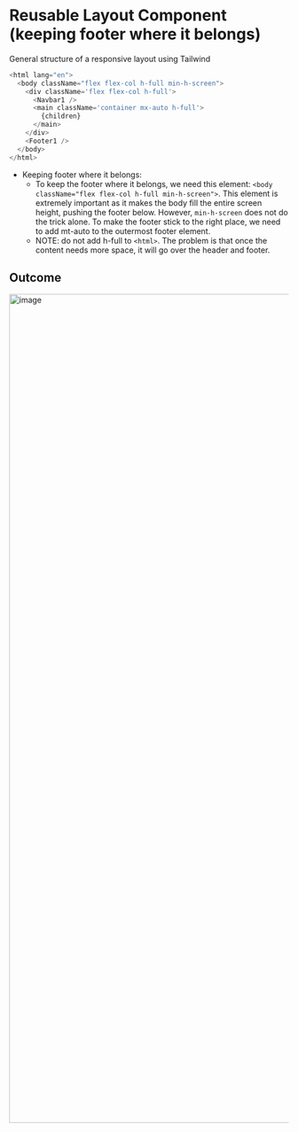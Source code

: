 # Reusable Layout Component (keeping footer where it belongs)

General structure of a responsive layout using Tailwind

```js
<html lang="en">
  <body className="flex flex-col h-full min-h-screen">
    <div className='flex flex-col h-full'>
      <Navbar1 />
      <main className='container mx-auto h-full'>
        {children}
      </main>
    </div>
    <Footer1 />
  </body>
</html>
```

- Keeping footer where it belongs:
  - To keep the footer where it belongs, we need this element: `<body className="flex flex-col h-full min-h-screen">`. This element is extremely important as it makes the body fill the entire screen height, pushing the footer below. However, `min-h-screen` does not do the trick alone. To make the footer stick to the right place, we need to add mt-auto to the outermost footer element.
  - NOTE: do not add h-full to `<html>`. The problem is that once the content needs more space, it will go over the header and footer.

 ## Outcome

 <img width="1496" alt="image" src="https://github.com/bavichugo/quick-snippets/assets/61711023/b1b857a3-1287-4efd-b649-cddf032674b4">

